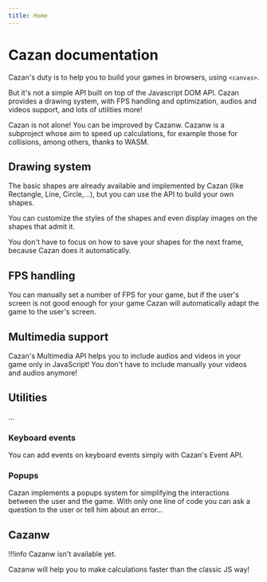 ```yaml
---
title: Home
---
```


# Cazan documentation

Cazan's duty is to help you to build your games in browsers, using ``<canvas>``.

But it's not a simple API built on top of the Javascript DOM API. Cazan provides a drawing system, with FPS handling and optimization, audios and videos support, and lots of utilities more!

Cazan is not alone! You can be improved by Cazanw. Cazanw is a subproject whose aim to speed up calculations, for example those for collisions, among others, thanks to WASM.

## Drawing system

The basic shapes are already available and implemented by Cazan (like Rectangle, Line, Circle,...), but you can use the API to build your own shapes.

You can customize the styles of the shapes and even display images on the shapes that admit it.

You don't have to focus on how to save your shapes for the next frame, because Cazan does it automatically.

## FPS handling

You can manually set a number of FPS for your game, but if the user's screen is not good enough for your game Cazan will automatically adapt the game to the user's screen.

## Multimedia support

Cazan's Multimedia API helps you to include audios and videos in your game only in JavaScript! You don't have to include manually your videos and audios anymore!

## Utilities

...

### Keyboard events

You can add events on keyboard events simply with Cazan's Event API.

### Popups

Cazan implements a popups system for simplifying the interactions between the user and the game. With only one line of code you can ask a question to the user or tell him about an error...

## Cazanw

!!!info
    Cazanw isn't available yet.

Cazanw will help you to make calculations faster than the classic JS way!
